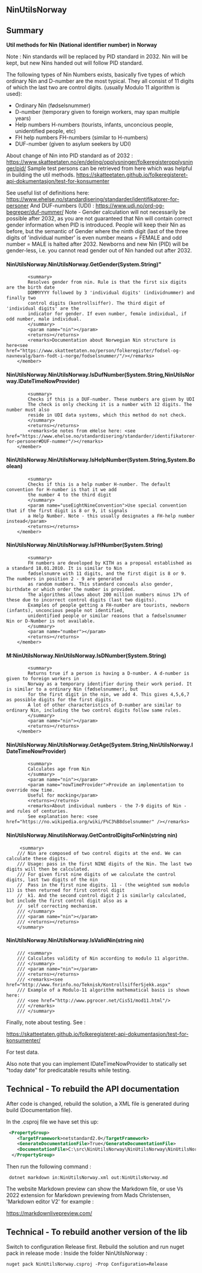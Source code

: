 ﻿## NinUtilsNorway


## Summary 
**Util methods for Nin (National identifier number) in Norway** 

Note : Nin standards will be replaced by PID standard in 2032. Nin will be kept, but new 
Nins handed out will follow PID standard. 

The following types of Nin Numbers exists, basically five types of which ordinary Nin and 
D-number are the most typical. They all consist of 11 digits of which the last two are control 
digits. (usually Modulo 11 algorithm is used): 

- Ordinary Nin (fødselsnummer) 
- D-number (temporary given to foreign workers, may span multiple years) 
- Help numbers H-numbers (tourists, infants, unconcious people, unidentified people, etc)
- FH help numbers FH-numbers (similar to H-numbers)
- DUF-number (given to asylum seekers by UDI)

About change of Nin into PID standard as of 2032 : https://www.skatteetaten.no/en/deling/opplysninger/folkeregisteropplysninger/pid/
Sample test persons can be retrieved from here which was helpful in building the util methods.
https://skatteetaten.github.io/folkeregisteret-api-dokumentasjon/test-for-konsumenter

See useful list of definitions here: 
https://www.ehelse.no/standardisering/standarder/identifikatorer-for-personer
And DUF-numbers (UDI) : 
https://www.udi.no/ord-og-begreper/duf-nummer/
Note - Gender calculation will not necessarily be possible after 2032, as you are not guaranteed that 
Nin will contain correct gender information when PID is introduced. People will keep their Nin as before, 
but the semantic of Gender where the ninth digit (last of the three digits of 'individual number' is even number means = FEMALE and odd number = MALE is halted after 2032.
Newborns and new Nin (PID) will be gender-less, i.e. you cannot read gender out of Nin handed out after 2032. 

####  NinUtilsNorway.NinUtilsNorway.GetGender(System.String)"
            <summary>
            Resolves gender from nin. Rule is that the first six digits are the birth date
            DDMMYYYY followed by 3 'individual digits' (individnummer) and finally two
            control digits (kontrollsiffer). The third digit of 'individual digits' are the 
            indicator for gender. If even number, female individual, if odd number, male individual.
            </summary>
            <param name="nin"></param>
            <returns></returns>
            <remarks>Documentation about Norwegian Nin structure is here<see href="https://www.skatteetaten.no/person/folkeregister/fodsel-og-navnevalg/barn-fodt-i-norge/fodselsnummer/"/></remarks>
        </member>
#### NinUtilsNorway.NinUtilsNorway.IsDufNumber(System.String,NinUtilsNorway.IDateTimeNowProvider)
            <summary>
            Checks if this is a DUF-number. These numbers are given by UDI 
            The check is only checking it is a number with 12 digits. The number must also 
            reside in UDI data systems, which this method do not check.
            </summary>
            <returns></returns>
            <remarks>Se notes from eHelse here: <see href="https://www.ehelse.no/standardisering/standarder/identifikatorer-for-personer#DUF-nummer"/></remarks>
        </member>
####  NinUtilsNorway.NinUtilsNorway.IsHelpNumber(System.String,System.Boolean)
            <summary>
            Checks if this is a help number H-number. The default convention for H-number is that it we add 
            the number 4 to the third digit 
            </summary>
            <param name="useEightNineConvention">Use special convention that if the first digit is 8 or 9, it signals 
            a Help Number. Note - this usually designates a FH-help number instead</param>
            <returns></returns>
        </member>
#### NinUtilsNorway.NinUtilsNorway.IsFHNumber(System.String)
            <summary>
            FH numbers are developed by KITH as a proposal established as a standard 18.01.2010. It is similar to Nin 
            fødselsnumre with 11 digits, and the first digit is 8 or 9. The numbers in position 2 - 9 are generated
            as random numbers. This standard conceals also gender, birthdate or which order the number is provided.
            The algorithms allows about 200 million numbers minus 17% of these due to incorrect control digits (last two digits). 
            Examples of people getting a FH-number are tourists, newborn (infants), unconcious people not identified, 
            unidentified people or similar reasons that a fødselsnummer Nin or D-Number is not available. 
            </summary>
            <param name="number"></param>
            <returns></returns>
        </member>
#### M:NinUtilsNorway.NinUtilsNorway.IsDNumber(System.String)
            <summary>
            Returns true if a person is having a D-number. A d-number is given to foreign workers in 
            Norway as a temporary identifier during their work period. It is similar to a ordinary Nin (fødselsnummer), but 
            for the first digit in the nin, we add 4. This gives 4,5,6,7 as possible digits for the first digits.
            A lot of other characteristics of D-number are similar to ordinary Nin, including the two control digits follow same rules.
            </summary>
            <param name="nin"></param>
            <returns></returns>
        </member>

#### NinUtilsNorway.NinUtilsNorway.GetAge(System.String,NinUtilsNorway.IDateTimeNowProvider)
            <summary>
            Calculates age from Nin
            </summary>
            <param name="nin"></param>
            <param name="nowTimeProvider">Provide an implementation to override now time. 
            Useful for mocking</param>
            <returns></returns>
            <remarks>About individual numbers - the 7-9 digits of Nin - and rules of centuries. 
            See explanation here: <see href="https://no.wikipedia.org/wiki/F%C3%B8dselsnummer" /></remarks>


####  NinUtilsNorway.NinutilsNorway.GetControlDigitsForNin(string nin)    
         <summary>
        /// Nin are composed of two control digits at the end. We can calculate these digits. 
        /// Usage: pass in the first NINE digits of the Nin. The last two digits will then be calculated. 
        /// For given first nine digits of we calculate the control digits, last two digits of the nin
        //  Pass in the first nine digits. 11 - (the weighted sum modulo 11) is then returned for first control digit
        //  k1. And the second control digit 2 is similarly calculated, but include the first control digit also as a 
        //  self correcting mechanism.
        /// </summary>
        /// <param name="nin"></param>
        /// <returns></returns>
        </summary>


#### NinUtilsNorway.NinUtilsNorway.IsValidNin(string nin)
        /// <summary>
        /// Calculates validity of Nin according to modulo 11 algorithm. 
        /// </summary>
        /// <param name="nin"></param>
        /// <returns></returns>
        /// <remarks><see href="http://www.fnrinfo.no/Teknisk/KontrollsifferSjekk.aspx"
        /// Example of a Modulo-11 algorithm mathematical basis is shown here: 
        /// <see href="http://www.pgrocer.net/Cis51/mod11.html"/>
        /// </remarks>
        /// </summary>


Finally, note about testing. See : 

https://skatteetaten.github.io/folkeregisteret-api-dokumentasjon/test-for-konsumenter/

For test data.

Also note that you can implement IDateTimeNowProvider to statically set "today date" for predicatable results while testing.  


## Technical - To rebuild the API documentation 

After code is changed, rebuild the solution, a XML file is generated during build (Documentation file). 

In the .csproj file we have set this up: 
``` xml
 <PropertyGroup>
    <TargetFramework>netstandard2.0</TargetFramework>
    <GenerateDocumentationFile>True</GenerateDocumentationFile>
    <DocumentationFile>C:\src\NinUtilsNorway\NinUtilsNorway\NinUtilsNorway.xml</DocumentationFile>
  </PropertyGroup>

```

Then run the following command : 
```
 dotnet markdown in:NinUtilsNorway.xml out:NinUtilsNorway.md 
```

The website Markdown preview can show the Markdown file, 
or use Vs 2022 extension for Markdown previewing from Mads Christensen, 'Markdown editor V2' for example :

https://markdownlivepreview.com/


## Technical - To rebuild another version of the lib

Switch to configuration Release first.
Rebuild the solution and run nuget pack in release mode : 
Inside the folder NinUtilsNorway : 


```
nuget pack NinUtilsNorway.csproj -Prop Configuration=Release

```



